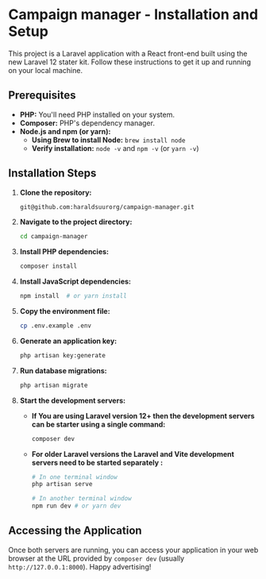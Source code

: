 # Campaign manager - Installation and Setup

This project is a Laravel application with a React front-end built using the new Laravel 12 stater kit. Follow these instructions to get it up and running on your local machine.

## Prerequisites

* **PHP:** You'll need PHP installed on your system. 
* **Composer:**  PHP's dependency manager.
* **Node.js and npm (or yarn):**
    * **Using Brew to install Node:** `brew install node`
    * **Verify installation:** `node -v` and `npm -v` (or `yarn -v`)


## Installation Steps

1. **Clone the repository:**

   ```bash
   git@github.com:haraldsuurorg/campaign-manager.git
   ```

2. **Navigate to the project directory:**

   ```bash
   cd campaign-manager
   ```

3. **Install PHP dependencies:**

   ```bash
   composer install
   ```

4. **Install JavaScript dependencies:**

   ```bash
   npm install  # or yarn install
   ```

5. **Copy the environment file:**

   ```bash
   cp .env.example .env
   ```

6. **Generate an application key:**

   ```bash
   php artisan key:generate
   ```


7. **Run database migrations:**

   ```bash
   php artisan migrate
   ```


8. **Start the development servers:**

   * **If You are using Laravel version 12+ then the development servers can be starter using a single command:**
     ```bash
     composer dev
     ```

     
   * **For older Laravel versions the Laravel and Vite development servers need to be started separately :** 
     ```bash
     # In one terminal window
     php artisan serve
     ```
     
     ```bash
     # In another terminal window
     npm run dev # or yarn dev
     ```
   


## Accessing the Application

Once both servers are running, you can access your application in your web browser at the URL provided by `composer dev` (usually `http://127.0.0.1:8000`). 
Happy advertising!
